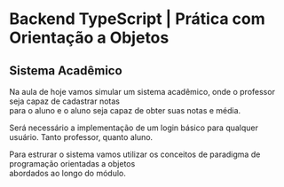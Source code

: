 # Backend TypeScript | Prática com Orientação a Objetos

## Sistema Acadêmico

Na aula de hoje vamos simular um sistema acadêmico, onde o professor seja capaz de cadastrar notas  
para o aluno e o aluno seja capaz de obter suas notas e média.

Será necessário a implementação de um login básico para qualquer usuário. Tanto professor, quanto aluno.

Para estrurar o sistema vamos utilizar os conceitos de paradigma de programação orientadas a objetos  
abordados ao longo do módulo.
